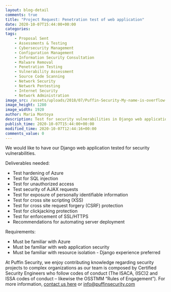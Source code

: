 ```yaml
---
layout: blog-detail
comments: true 
title: "Project Request: Penetration test of web application"
date: 2020-10-07T15:44:00+00:00
categories:
tags:
    - Proposal Sent
    - Assessments & Testing
    - Cybersecurity Management
    - Configuration Management
    - Information Security Consultation
    - Malware Removal
    - Penetration Testing
    - Vulnerability Assessment
    - Source Code Scanning
    - Network Security
    - Network Pentesting
    - Internet Security
    - Network Administration
image_src: /assets/uploads/2018/07/Puffin-Security-My-name-is-overflow-buffer-overflow-exploiting-ciberseguridad.jpg
image_height: 1280
image_width: 1920
author: Maria Montoya
description: Test for security vulnerabilities in Django web application 
publish_time: 2020-10-07T15:44:00+00:00
modified_time: 2020-10-07T12:44:16+00:00
comments_value: 0
---
```

We would like to have our Django web application tested for security vulnerabilities. 

Deliverables needed: 
* Test hardening of Azure 
* Test for SQL injection 
* Test for unauthorized access 
* Test security of AJAX requests
* Test for exposure of personally identifiable information 
* Test for cross site scripting (XSS)
* Test for cross site request forgery (CSRF) protection 
* Test for clickjacking protection 
* Test for enforcement of SSL/HTTPS 
* Recommendations for automating server deployment 

Requirements: 
* Must be familiar with Azure 
* Must be familiar with web application security 
* Must be familiar with resource isolation - Django experience preferred

At Puffin Security, we enjoy contributing knowledge regarding security projects to complex organizations as our team is composed by Certified Security Engineers who follow codes of conduct (The ISACA, (ISC)2 and ISSA codes of conduct – likewise the OSSTMM “Rules of Engagement”). For more information, [contact us here](https://www.puffinsecurity.com/contact-us) or <info@puffinsecurity.com>  

